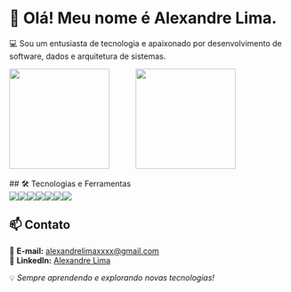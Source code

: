# 👋 Olá! Meu nome é **Alexandre Lima**.

💻 Sou um entusiasta de tecnologia e apaixonado por desenvolvimento de software, dados e arquitetura de sistemas.
<p align="left">
  <img height="180em" src="https://github-readme-stats.vercel.app/api?username=Alexandrelimax&show_icons=true&theme=blue-green" />
  &nbsp;&nbsp;&nbsp;&nbsp;&nbsp;&nbsp;&nbsp;&nbsp;&nbsp;&nbsp;
  <img height="180em" src="https://github-readme-stats.vercel.app/api/top-langs/?username=Alexandrelimax&layout=compact&theme=blue-green" />
</p>
## 🛠️ Tecnologias e Ferramentas

<div style="display: flex; flex-wrap: wrap;">
  <img src="https://img.shields.io/badge/Python-3670A0?style=for-the-badge&logo=python&logoColor=ffdd54" />
  <img src="https://img.shields.io/badge/GoogleCloud-%234285F4.svg?style=for-the-badge&logo=google-cloud&logoColor=white" />
  <img src="https://img.shields.io/badge/Java-%23ED8B00.svg?style=for-the-badge&logo=openjdk&logoColor=white" />
  <img src="https://img.shields.io/badge/Spring-%236DB33F.svg?style=for-the-badge&logo=spring&logoColor=white" />
  <img src="https://img.shields.io/badge/PostgreSQL-%23316192.svg?style=for-the-badge&logo=postgresql&logoColor=white" />
  <img src="https://img.shields.io/badge/JavaScript-F7DF1E?style=for-the-badge&logo=javascript&logoColor=black" />
  <img src="https://img.shields.io/badge/Terraform-7B42BC?style=for-the-badge&logo=terraform&logoColor=white" />
</div>


## 📫 Contato

📧 **E-mail:** alexandrelimaxxxx@gmail.com  
🔗 **LinkedIn:** [Alexandre Lima](https://www.linkedin.com/in/alexandre-de-almeida-lima-a4b508203/)  


💡 *Sempre aprendendo e explorando novas tecnologias!*
